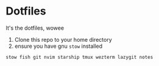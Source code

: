 # Dotfiles
It's the dotfiles, wowee

1. Clone this repo to your home directory
2. ensure you have gnu `stow` installed

```sh
stow fish git nvim starship tmux wezterm lazygit notes
```
